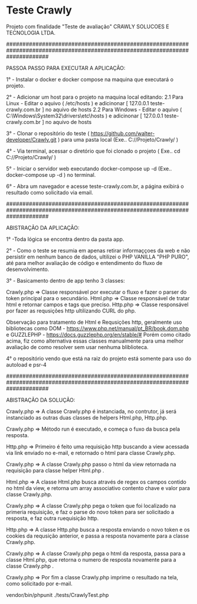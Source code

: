 # Teste Crawly

Projeto com finalidade "Teste de avaliação" CRAWLY SOLUCOES E TECNOLOGIA LTDA.

#############################################################################################################################

PASSOA PASSO PARA EXECUTAR A APLICAÇÃO:

1° - Instalar o docker e docker compose na maquina que executará o projeto.

2° - Adicionar um host para o projeto na maquina local editando:
2.1 Para Linux - Editar o aquivo ( /etc/hosts ) e adicinonar [ 127.0.0.1 teste-crawly.com.br ] no aquivo de hosts
2.2 Para Windows - Editar o aquivo ( C:\Windows\System32\drivers\etc\hosts ) e adicinonar [ 127.0.0.1 teste-crawly.com.br ] no aquivo de hosts

3° - Clonar o repositório do teste ( https://github.com/walter-developer/Crawly.git ) para uma pasta local (Exe.. C://Projeto/Crawly/ )

4° - Via terminal, acessar o diretório que foi clonado o projeto ( Exe.. cd C://Projeto/Crawly/ )

5° - Iniciar o servidor web executando docker-compose up -d (Exe.. docker-compose up -d ) no terminal.

6° - Abra um navegador e acesse teste-crawly.com.br, a página exibirá o resultado como solicitado via email.

#############################################################################################################################

ABISTRAÇÃO DA APLICAÇÃO:

1° -Toda lógica se encontra dentro da pasta app.

2° - Como o teste se resumia em apenas retirar informaççoes da web e não persistir em nenhum banco de dados, ultilizei o PHP VANILLA "PHP PURO",
até para melhor avaliação de código e entendimento do fluxo de desenvolvimento.

3° - Basicamento dentro de app tenho 3 classes:

Crawly.php => Classe responsável por executar o fluxo e fazer o parser do token principal para o secundário.
Html.php => Classe responsável de tratar html e retornar campos e tags que preciso.
Http.php => Classe responsável por fazer as requsições http ultilizando CURL do php.

Observação para tratamento de Html e Requsições http, geralmente uso bibliotecas como DOM - https://www.php.net/manual/pt_BR/book.dom.php e GUZZLEPHP - https://docs.guzzlephp.org/en/stable/#
Porém como citado acima, fiz como alternativa essas classes manualmente para uma melhor avaliação de como resolver sem usar nenhuma bliblioteca.

4° o repositório vendo que está na raiz do projeto está somente para uso do autoload e psr-4

#############################################################################################################################

ABISTRAÇÃO DA SOLUÇÃO:

Crawly.php => A classe Crawly.php é instanciada, no contrutor, já será instanciado as outras duas classes de helpers Html.php, Http.php.

Crawly.php => Método run é executado, e começa o fuxo da busca pela resposta.

Http.php => Primeiro é feito uma requisição http buscando a view acessada via link enviado no e-mail, e retornado o html para classe Crawly.php.

Crawly.php => A classe Crawly.php passo o html da view retornada na requisição para classe helper Html.php .

Html.php => A classe Html.php busca através de regex os campos contido no html da view, e retorna um array associativo contento chave e valor para classe Crawly.php.

Crawly.php => A classe Crawly.php pega o token que foi localizado na primeria requisição, e faz o parse do novo token para ser solicitado a resposta, e faz outra ruequisição http.

Http.php => A classe Http.php busca a resposta enviando o novo token e os cookies da requsição anterior, e passa a resposta novamente para a classe Crawly.php.

Crawly.php => A classe Crawly.php pega o html da resposta, passa para a classe Html.php, que retorna o numero de resposta novamente para a classe Crawly.php .

Crawly.php => Por fim a classe Crawly.php imprime o resultado na tela, como solicitado por e-mail.

vendor/bin/phpunit ./tests/CrawlyTest.php
